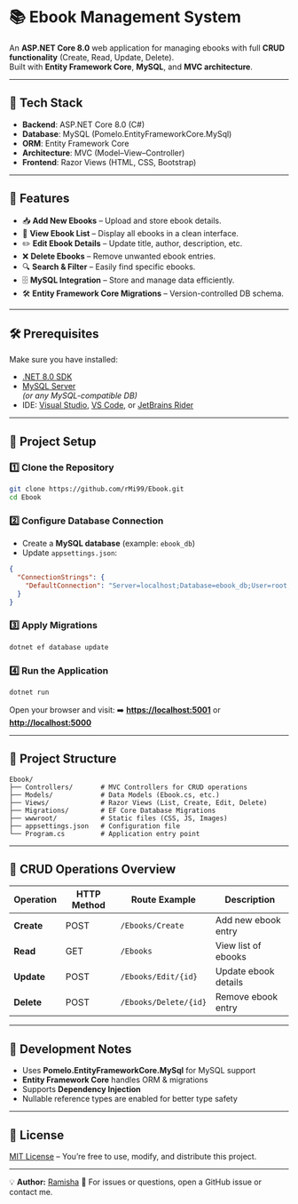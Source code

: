 # 📚 Ebook Management System

An **ASP.NET Core 8.0** web application for managing ebooks with full **CRUD functionality** (Create, Read, Update, Delete).  
Built with **Entity Framework Core**, **MySQL**, and **MVC architecture**.

---

## 🚀 Tech Stack

- **Backend**: ASP.NET Core 8.0 (C#)
- **Database**: MySQL (Pomelo.EntityFrameworkCore.MySql)
- **ORM**: Entity Framework Core
- **Architecture**: MVC (Model–View–Controller)
- **Frontend**: Razor Views (HTML, CSS, Bootstrap)

---

## 📌 Features

- 📥 **Add New Ebooks** – Upload and store ebook details.
- 📖 **View Ebook List** – Display all ebooks in a clean interface.
- ✏️ **Edit Ebook Details** – Update title, author, description, etc.
- ❌ **Delete Ebooks** – Remove unwanted ebook entries.
- 🔍 **Search & Filter** – Easily find specific ebooks.
- 🗄 **MySQL Integration** – Store and manage data efficiently.
- 🛠 **Entity Framework Core Migrations** – Version-controlled DB schema.

---

## 🛠 Prerequisites

Make sure you have installed:

- [.NET 8.0 SDK](https://dotnet.microsoft.com/download/dotnet/8.0)
- [MySQL Server](https://dev.mysql.com/downloads/)  
  *(or any MySQL-compatible DB)*
- IDE: [Visual Studio](https://visualstudio.microsoft.com/), [VS Code](https://code.visualstudio.com/), or [JetBrains Rider](https://www.jetbrains.com/rider/)

---

## 📂 Project Setup

### 1️⃣ Clone the Repository
```bash
git clone https://github.com/rMi99/Ebook.git
cd Ebook
````

### 2️⃣ Configure Database Connection

* Create a **MySQL database** (example: `ebook_db`)
* Update `appsettings.json`:

```json
{
  "ConnectionStrings": {
    "DefaultConnection": "Server=localhost;Database=ebook_db;User=root;Password=your_password;"
  }
}
```

### 3️⃣ Apply Migrations

```bash
dotnet ef database update
```

### 4️⃣ Run the Application

```bash
dotnet run
```

Open your browser and visit:
➡️ **[https://localhost:5001](https://localhost:5001)** or **[http://localhost:5000](http://localhost:5000)**

---

## 📂 Project Structure

```
Ebook/
├── Controllers/       # MVC Controllers for CRUD operations
├── Models/            # Data Models (Ebook.cs, etc.)
├── Views/             # Razor Views (List, Create, Edit, Delete)
├── Migrations/        # EF Core Database Migrations
├── wwwroot/           # Static files (CSS, JS, Images)
├── appsettings.json   # Configuration file
└── Program.cs         # Application entry point
```

---

## 🧪 CRUD Operations Overview

| Operation  | HTTP Method | Route Example         | Description          |
| ---------- | ----------- | --------------------- | -------------------- |
| **Create** | POST        | `/Ebooks/Create`      | Add new ebook entry  |
| **Read**   | GET         | `/Ebooks`             | View list of ebooks  |
| **Update** | POST        | `/Ebooks/Edit/{id}`   | Update ebook details |
| **Delete** | POST        | `/Ebooks/Delete/{id}` | Remove ebook entry   |

---

## 📝 Development Notes

* Uses **Pomelo.EntityFrameworkCore.MySql** for MySQL support
* **Entity Framework Core** handles ORM & migrations
* Supports **Dependency Injection**
* Nullable reference types are enabled for better type safety

---

## 📜 License

[MIT License](LICENSE) – You’re free to use, modify, and distribute this project.

---

💡 **Author:** [Ramisha](https://github.com/rMi99)
📧 For issues or questions, open a GitHub issue or contact me.

